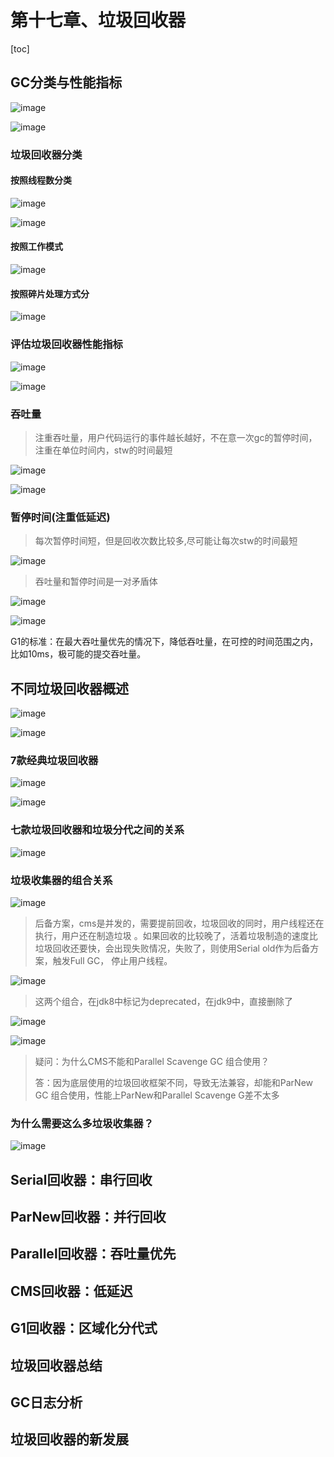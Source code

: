 # 第十七章、垃圾回收器

[toc]

## GC分类与性能指标

![image](https://static.lovedata.net/20-12-30-3ba42ec896747fcb7e7fd9e3d4b17ae0.png-wm)



![image](https://static.lovedata.net/20-12-30-dc0374d5867e9efdb51102d91010dbf6.png-wm)



### 垃圾回收器分类

#### 按照线程数分类

![image](https://static.lovedata.net/20-12-30-e7581ce2bc0e263db793f5bffdbb29d6.png-wm)



![image](https://static.lovedata.net/20-12-30-abee3db08b05ca7755a09f0b3063d26a.png-wm)

#### 按照工作模式

![image](https://static.lovedata.net/20-12-30-ff3f35845b7b2f54aa4c4c06115c7462.png-wm)

#### 按照碎片处理方式分

![image](https://static.lovedata.net/20-12-30-0eebc3223549270904867673f2af4291.png-wm)

### 评估垃圾回收器性能指标

![image](https://static.lovedata.net/20-12-30-854cdd2b9ef485452d20671788d7251e.png-wm)

![image](https://static.lovedata.net/20-12-30-1c6c469b9bfcd5dafee058ca9689c23e.png-wm)

### 吞吐量

> 注重吞吐量，用户代码运行的事件越长越好，不在意一次gc的暂停时间，注重在单位时间内，stw的时间最短

![image](https://static.lovedata.net/20-12-30-81dd85b48fa05885d91599967708ac29.png-wm)



![image](https://static.lovedata.net/20-12-30-28bbdc8444f026df8db956dc6521e21e.png-wm)



### 暂停时间(注重低延迟)

> 每次暂停时间短，但是回收次数比较多,尽可能让每次stw的时间最短

![image](https://static.lovedata.net/20-12-30-35df5a9dbc2424f141c52a8b8190b5fd.png-wm)



>  吞吐量和暂停时间是一对矛盾体

![image](https://static.lovedata.net/20-12-30-e6bb0e9cc380297c3524c0acf7169243.png-wm)



![image](https://static.lovedata.net/20-12-31-70e0ea74b4e8ef445d7329331fa82cfa.png-wm)

G1的标准：在最大吞吐量优先的情况下，降低吞吐量，在可控的时间范围之内，比如10ms，极可能的提交吞吐量。



## 不同垃圾回收器概述

![image](https://static.lovedata.net/20-12-31-6a6fe35edd31c6cd98495e740ad29f9b.png-wm)

![image](https://static.lovedata.net/20-12-31-c9f7e43bfc8484a3a471b95787ba3c67.png-wm)



### 7款经典垃圾回收器

![image](https://static.lovedata.net/20-12-31-0f8e8b8c1c4199d1b348d43af8c610f1.png-wm)



![image](https://static.lovedata.net/20-12-31-729594fa70e38192d92b617ad8c22c06.png-wm)



### 七款垃圾回收器和垃圾分代之间的关系

![image](https://static.lovedata.net/20-12-31-99f4af02f00ee5b956f7cdfc2f2fad3c.png-wm)

### 垃圾收集器的组合关系

![image](https://static.lovedata.net/20-12-31-0ce3e89aed0fc3d9f1f0a3a8b09a0922.png-wm)



> 后备方案，cms是并发的，需要提前回收，垃圾回收的同时，用户线程还在执行，用户还在制造垃圾 。如果回收的比较晚了，活着垃圾制造的速度比垃圾回收还要快，会出现失败情况，失败了，则使用Serial old作为后备方案，触发Full GC， 停止用户线程。

![image](https://static.lovedata.net/20-12-31-76010eb30f388c4b69473290c1b074bd.png-wm)



> 这两个组合，在jdk8中标记为deprecated，在jdk9中，直接删除了

![image](https://static.lovedata.net/20-12-31-4b1e5637739f758994e1313ee55399fb.png-wm)

![image](https://static.lovedata.net/20-12-31-89133872f1c6b356a0215b5fde1baa77.png-wm)

> 疑问：为什么CMS不能和Parallel Scavenge GC 组合使用？
>
> 答：因为底层使用的垃圾回收框架不同，导致无法兼容，却能和ParNew GC 组合使用，性能上ParNew和Parallel Scavenge G差不太多

### 为什么需要这么多垃圾收集器？

![image](https://static.lovedata.net/20-12-31-3689ebe8594a9bbeb130523c01eb4267.png-wm)

## Serial回收器：串行回收

## ParNew回收器：并行回收

## Parallel回收器：吞吐量优先

## CMS回收器：低延迟

## G1回收器：区域化分代式

## 垃圾回收器总结

## GC日志分析

## 垃圾回收器的新发展

